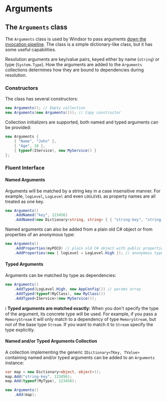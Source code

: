 # Arguments

## The `Arguments` class

The `Arguments` class is used by Windsor to pass arguments [down the invocation pipeline](how-dependencies-are-resolved.md). The class is a simple dictionary-like class, but it has some useful capabilities.

Resolution arguments are key/value pairs, keyed either by name (`string`) or type (`System.Type`). How the arguments are added to the `Arguments` collections determines how they are bound to dependencies during resolution.

### Constructors

The class has several constructors:
```csharp
new Arguments(); // Empty collection
new Arguments(new Arguments())); // Copy constructor
```

Collection initializers are supported, both named and typed arguments can be provided:

```csharp
new Arguments {
	{ "Name", "John" },
	{ "Age", 18 },
	{ typeof(IService), new MyService() }
};
```

### Fluent Interface

#### Named Arguments

Arguments will be matched by a string key in a case insensitive manner. For example, `logLevel`, `LogLevel` and even `LOGLEVEL` as property names are all treated as one key.

```csharp
new Arguments()
	.AddNamed("key", 123456)
	.AddNamed(new Dictionary<string, string> { { "string-key", "string-value" } });
```

Named arguments can also be added from a plain old C# object or from properties of an anonymous type:
```csharp
new Arguments()
	.AddProperties(myPOCO) // plain old C# object with public properties
	.AddProperties(new { logLevel = LogLevel.High }); // anonymous type
```

#### Typed Arguments

Arguments can be matched by type as dependencies:

```csharp
new Arguments()
	.AddTyped(LogLevel.High, new AppConfig()) // params array
	.AddTyped(typeof(MyClass), new MyClass())
	.AddTyped<IService>(new MyService());
```

:information_source: **Typed arguments are matched exactly:** When you don't specify the type of the argument, its concrete type will be used. For example, if you pass a `MemoryStream` it will only match to a dependency of type `MemoryStream`, but not of the base type `Stream`. If you want to match it to `Stream` specify the type explicitly.

#### Named and/or Typed Arguments Collection

A collection implementing the generic `IDictionary<TKey, TValue>` containing named and/or typed arguments can be added to an `Arguments` instance:
```csharp
var map = new Dictionary<object, object>();
map.Add("string-key", 123456);
map.Add(typeof(MyType), 123456);

new Arguments()
 	.Add(map);
```
